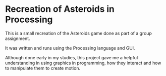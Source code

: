 # Recreation of Asteroids in Processing
This is a small recreation of the Asteroids game done as part of a group assignment.

It was written and runs using the Processing language and GUI.

Although done early in my studies, this project gave me a helpful understanding in using graphics in programming, how they interact and how to manipulate them to create motion.
